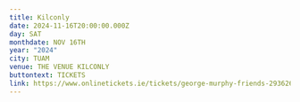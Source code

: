 ```yaml
---
title: Kilconly
date: 2024-11-16T20:00:00.000Z
day: SAT
monthdate: NOV 16TH
year: "2024"
city: TUAM
venue: THE VENUE KILCONLY
buttontext: TICKETS
link: https://www.onlinetickets.ie/tickets/george-murphy-friends-293626#buy
---
```

